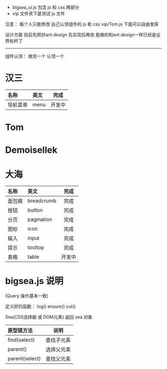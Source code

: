 - bigsea_ui.js 包含 js 和 css 两部分
- vip 文件夹下是测试 js 文件

注意：
每个人只能修改
自己认领组件的 js 和 css
vip/Tom.js 下面可以自由发挥

设计方面 目前先照抄ant.design
先实现后再改
能做的和ant.design一样已经是业界标杆了

---

组件认领： 做完一个 认领一个

# 汉三
|名称|英文|完成|
|:-|:-|:-:|
|导航菜单|menu|开发中|

# Tom

# Demoisellek

# 大海
|名称|英文|完成|
|:-|:-|:-:|
|面包屑|breadcrumb|完成|
|按钮|button|完成|
|分页|pagination|完成|
|图标|icon|完成|
|输入|input|完成|
|提示|tooltop|完成|
|表格|table|开发中|  

# bigsea.js 说明
(Query 操作基本一致)


定义好的函数：
log() ensure() cut()

Sea(CSS选择器 或 DOM元素) 返回 sea 对象

|原型链方法|说明|
|:-|:-:|
|find(select)|查找子元素|
|parent()|选择父元素|
|parent(select)|查找父元素|
